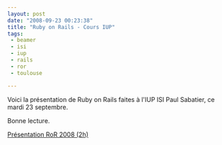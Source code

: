 ```yaml
---
layout: post
date: "2008-09-23 00:23:38"
title: "Ruby on Rails - Cours IUP"
tags:
 - beamer
 - isi
 - iup
 - rails
 - ror
 - toulouse

---
```


Voici la présentation de Ruby on Rails faites à l'IUP ISI Paul Sabatier, ce mardi 23 septembre.

Bonne lecture.

[Présentation RoR 2008 (2h)](http://www.scribd.com/doc/6182629/PresentationRoRIUP2008)
